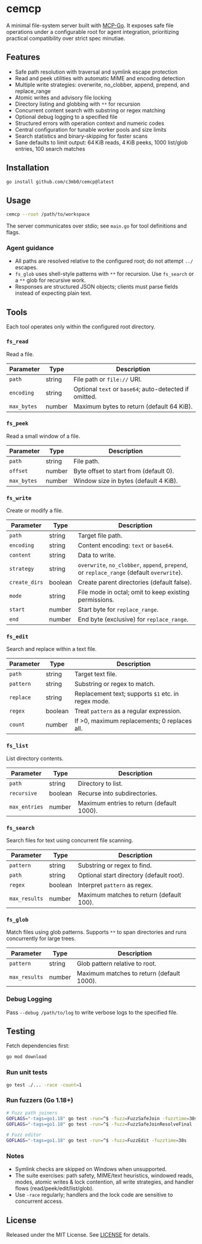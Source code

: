 # cemcp

A minimal file-system server built with [MCP-Go](https://github.com/mark3labs/mcp-go). It exposes safe file operations under a configurable root for agent integration, prioritizing practical compatibility over strict spec minutiae.

## Features

- Safe path resolution with traversal and symlink escape protection
- Read and peek utilities with automatic MIME and encoding detection
- Multiple write strategies: overwrite, no_clobber, append, prepend, and replace_range
- Atomic writes and advisory file locking
- Directory listing and globbing with `**` for recursion
- Concurrent content search with substring or regex matching
- Optional debug logging to a specified file
- Structured errors with operation context and numeric codes
- Central configuration for tunable worker pools and size limits
- Search statistics and binary-skipping for faster scans
- Sane defaults to limit output: 64 KiB reads, 4 KiB peeks, 1000 list/glob entries, 100 search matches

## Installation

```bash
go install github.com/c3mb0/cemcp@latest
```

## Usage

```bash
cemcp --root /path/to/workspace
```

The server communicates over stdio; see `main.go` for tool definitions and flags.

### Agent guidance

- All paths are resolved relative to the configured root; do not attempt `../` escapes.
- `fs_glob` uses shell-style patterns with `**` for recursion. Use `fs_search` or a `**` glob for recursive work.
- Responses are structured JSON objects; clients must parse fields instead of expecting plain text.

## Tools

Each tool operates only within the configured root directory.

### `fs_read`
Read a file.

| Parameter | Type | Description |
|-----------|------|-------------|
| `path` | string | File path or `file://` URI. |
| `encoding` | string | Optional `text` or `base64`; auto-detected if omitted. |
| `max_bytes` | number | Maximum bytes to return (default 64&nbsp;KiB). |

### `fs_peek`
Read a small window of a file.

| Parameter | Type | Description |
|-----------|------|-------------|
| `path` | string | File path. |
| `offset` | number | Byte offset to start from (default 0). |
| `max_bytes` | number | Window size in bytes (default 4&nbsp;KiB). |

### `fs_write`
Create or modify a file.

| Parameter | Type | Description |
|-----------|------|-------------|
| `path` | string | Target file path. |
| `encoding` | string | Content encoding: `text` or `base64`. |
| `content` | string | Data to write. |
| `strategy` | string | `overwrite`, `no_clobber`, `append`, `prepend`, or `replace_range` (default `overwrite`). |
| `create_dirs` | boolean | Create parent directories (default false). |
| `mode` | string | File mode in octal; omit to keep existing permissions. |
| `start` | number | Start byte for `replace_range`. |
| `end` | number | End byte (exclusive) for `replace_range`. |

### `fs_edit`
Search and replace within a text file.

| Parameter | Type | Description |
|-----------|------|-------------|
| `path` | string | Target text file. |
| `pattern` | string | Substring or regex to match. |
| `replace` | string | Replacement text; supports `$1` etc. in regex mode. |
| `regex` | boolean | Treat `pattern` as a regular expression. |
| `count` | number | If >0, maximum replacements; 0 replaces all. |

### `fs_list`
List directory contents.

| Parameter | Type | Description |
|-----------|------|-------------|
| `path` | string | Directory to list. |
| `recursive` | boolean | Recurse into subdirectories. |
| `max_entries` | number | Maximum entries to return (default 1000). |

### `fs_search`
Search files for text using concurrent file scanning.

| Parameter | Type | Description |
|-----------|------|-------------|
| `pattern` | string | Substring or regex to find. |
| `path` | string | Optional start directory (default root). |
| `regex` | boolean | Interpret `pattern` as regex. |
| `max_results` | number | Maximum matches to return (default 100). |

### `fs_glob`
Match files using glob patterns. Supports `**` to span directories and runs concurrently for large trees.

| Parameter | Type | Description |
|-----------|------|-------------|
| `pattern` | string | Glob pattern relative to root. |
| `max_results` | number | Maximum matches to return (default 1000). |

### Debug Logging

Pass `--debug /path/to/log` to write verbose logs to the specified file.

## Testing

Fetch dependencies first:

```bash
go mod download
```

### Run unit tests

```bash
go test ./... -race -count=1
```

### Run fuzzers (Go 1.18+)

```bash
# Fuzz path joiners
GOFLAGS="-tags=go1.18" go test -run=^$ -fuzz=FuzzSafeJoin -fuzztime=30s
GOFLAGS="-tags=go1.18" go test -run=^$ -fuzz=FuzzSafeJoinResolveFinal -fuzztime=30s

# Fuzz editor
GOFLAGS="-tags=go1.18" go test -run=^$ -fuzz=FuzzEdit -fuzztime=30s
```

### Notes
- Symlink checks are skipped on Windows when unsupported.
- The suite exercises: path safety, MIME/text heuristics, windowed reads, modes, atomic writes & lock contention, all write strategies, and handler flows (read/peek/edit/list/glob).
- Use `-race` regularly; handlers and the lock code are sensitive to concurrent access.

## License

Released under the MIT License. See [LICENSE](LICENSE) for details.

